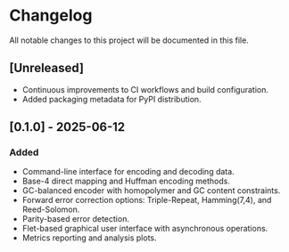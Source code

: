 # Changelog

All notable changes to this project will be documented in this file.

## [Unreleased]
- Continuous improvements to CI workflows and build configuration.
- Added packaging metadata for PyPI distribution.

## [0.1.0] - 2025-06-12
### Added
- Command-line interface for encoding and decoding data.
- Base-4 direct mapping and Huffman encoding methods.
- GC-balanced encoder with homopolymer and GC content constraints.
- Forward error correction options: Triple-Repeat, Hamming(7,4), and Reed-Solomon.
- Parity-based error detection.
- Flet-based graphical user interface with asynchronous operations.
- Metrics reporting and analysis plots.
